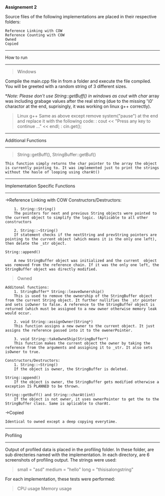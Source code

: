 <b>Assignement 2</b>

Source files of the following implementations are placed in their respective folders:

	Reference Linking with COW	
	Reference Counting with COW
	Owned
	Copied

____________________
How to run
____________________

>Windows

Compile the main.cpp file in from a folder and execute the file compiled. You will be greeted with a random string of 3 different sizes.

**Note: Please don't use String::getBuff() in windows as cout with char* array was including grabage values after the real string (due to the missing '\0' charactor at the end, suprisingly, it was working on linux g++ correctly). 

>Linux g++
Same as above except remove system("pause") at the end and replace it with the following code:
:    cout << "Press any key to continue ..." << endl;
:    cin.get();

___________________
Additional Functions
____________________

>String::getBuff(), StringBuffer::getBuf()

	This function simply returns the char pointer to the array the object is currently pointing to. It was implemented just to print the strings without the hasle of looping using charAt()

___________________
Implementation Specific Functions
___________________

->Reference Linking with COW
	Constructors/Destructors:
	
		1. String::String()
		The pointers for next and previous String objects were pointed to the current object to simplify the logic. (Aplicable to all other constructors

		2. String::~String()
		If statement checks if the nextString and prevString pointers are pointing to the current object (which means it is the only one left), then delete the _str object.

	String::append()
	
		A new StringBuffer object was initialized and the current  object was removed from the reference chain. If it was the only one left, the StringBuffer object was directly modified.

>Owned

	Additonal functions:
		1. StringBuffer* String::leaveOwnership()
		This is used to remove the ownership of the StringBuffer object from the current String object. It further nullifies the _str pointer and sets isOwner to false. A reference to the StringBuffer object is returned (which must be assigned to a new owner otherwise memory leak would occur.

		2. void String::assignOwner(String*)
		This function assigns a new owner to the current object. It just assigns the reference passed into it to the owenerPointer.
		
		3. void String::takeOwneShip(StringBuffer*)
		This function makes the current object the owner by taking the reference from the arguments and assigning it to _str. It also sets isOwner to true.
	
	Constructors/Destructors:
		1. String::~String()
		If the object is owner, the StringBuffer is deleted.

	String::append()
		If the object is owner, the StringBuffer gets modified otherwise a exception IS PLANNED to be thrown.

	String::getBuff() and String::charAt(int)
		If the object is not owner, it uses ownerPointer to get the to the StringBuffer class. Same is aplicable to charAt.


->Copied

	Identical to owned except a deep copying everytime.

______________
Profiling
______________

Output of profiled data is placed in the profiling folder. In these folder, are sub directeries named with the implementation. In each directory, are 6 screenshots of profiling output. The strings were used:

>small = "asd"
>medium = "hello"
>long = "thisisalongstring"

For each implementation, these tests were performed:

>CPU usage
>Memory usage
